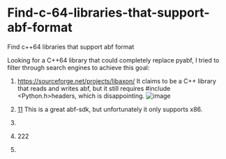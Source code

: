 # Find-c-64-libraries-that-support-abf-format
Find c++64 libraries that support abf format

Looking for a C++64 library that could completely replace pyabf, I tried to filter through search engines to achieve this goal:

1. https://sourceforge.net/projects/libaxon/
It claims to be a C++ library that reads and writes abf, but it still requires #include <Python.h>headers, which is disappointing.
![image](https://github.com/user-attachments/assets/926292d4-d7b9-4601-9606-4aedaf9bda34)

2. [11](https://github.com/swharden/ABF-SDK)
This is a great abf-sdk, but unfortunately it only supports x86.
3. 

4. 222

5. 

